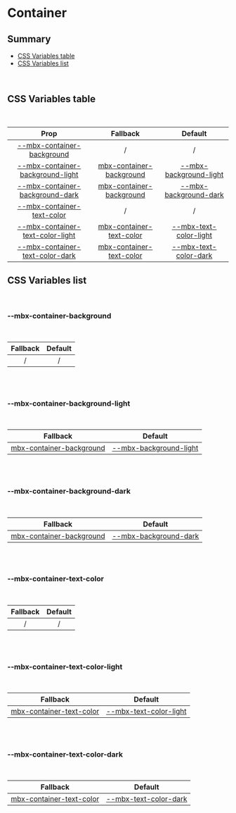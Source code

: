 # Container

## Summary

- [CSS Variables table](#css-variables-table)
- [CSS Variables list](#css-variables-list)

<br>

## CSS Variables table

<br>

| <div style='text-align:center;margin:auto;'>Prop</div>                                                                | <div style='text-align:center;margin:auto;'>Fallback</div>                                              | <div style='text-align:center;margin:auto;'>Default</div>                                                                 |
| --------------------------------------------------------------------------------------------------------------------- | ------------------------------------------------------------------------------------------------------- | ------------------------------------------------------------------------------------------------------------------------- |
| <div style='text-align:center;margin:auto;'>[--mbx-container-background](#mbx-container-background)</div>             | <div style='text-align:center;margin:auto;'>/</div>                                                     | <div style='text-align:center;margin:auto;'>/</div>                                                                       |
| <div style='text-align:center;margin:auto;'>[--mbx-container-background-light](#mbx-container-background-light)</div> | <div style='text-align:center;margin:auto;'>[mbx-container-background](#mbx-container-background)</div> | <div style='text-align:center;margin:auto;'>[--mbx-background-light](../../global/css-vars.md#mbx-background-light)</div> |
| <div style='text-align:center;margin:auto;'>[--mbx-container-background-dark](#mbx-container-background-dark)</div>   | <div style='text-align:center;margin:auto;'>[mbx-container-background](#mbx-container-background)</div> | <div style='text-align:center;margin:auto;'>[--mbx-background-dark](../../global/css-vars.md#mbx-background-dark)</div>   |
| <div style='text-align:center;margin:auto;'>[--mbx-container-text-color](#mbx-container-text-color)</div>             | <div style='text-align:center;margin:auto;'>/</div>                                                     | <div style='text-align:center;margin:auto;'>/</div>                                                                       |
| <div style='text-align:center;margin:auto;'>[--mbx-container-text-color-light](#mbx-container-text-color-light)</div> | <div style='text-align:center;margin:auto;'>[mbx-container-text-color](#mbx-container-text-color)</div> | <div style='text-align:center;margin:auto;'>[--mbx-text-color-light](../../global/css-vars.md#mbx-text-color-light)</div> |
| <div style='text-align:center;margin:auto;'>[--mbx-container-text-color-dark](#mbx-container-text-color-dark)</div>   | <div style='text-align:center;margin:auto;'>[mbx-container-text-color](#mbx-container-text-color)</div> | <div style='text-align:center;margin:auto;'>[--mbx-text-color-dark](../../global/css-vars.md#mbx-text-color-dark)</div>   |

## CSS Variables list

<br>

### --mbx-container-background

<br>

| <div style='text-align:center;margin:auto;'>Fallback</div> | <div style='text-align:center;margin:auto;'>Default</div> |
| ---------------------------------------------------------- | --------------------------------------------------------- |
| <div style='text-align:center;margin:auto;'>/</div>        | <div style='text-align:center;margin:auto;'>/</div>       |

<br><br>

### --mbx-container-background-light

<br>

| <div style='text-align:center;margin:auto;'>Fallback</div>                                              | <div style='text-align:center;margin:auto;'>Default</div>                                                                 |
| ------------------------------------------------------------------------------------------------------- | ------------------------------------------------------------------------------------------------------------------------- |
| <div style='text-align:center;margin:auto;'>[mbx-container-background](#mbx-container-background)</div> | <div style='text-align:center;margin:auto;'>[--mbx-background-light](../../global/css-vars.md#mbx-background-light)</div> |

<br><br>

### --mbx-container-background-dark

<br>

| <div style='text-align:center;margin:auto;'>Fallback</div>                                              | <div style='text-align:center;margin:auto;'>Default</div>                                                               |
| ------------------------------------------------------------------------------------------------------- | ----------------------------------------------------------------------------------------------------------------------- |
| <div style='text-align:center;margin:auto;'>[mbx-container-background](#mbx-container-background)</div> | <div style='text-align:center;margin:auto;'>[--mbx-background-dark](../../global/css-vars.md#mbx-background-dark)</div> |

<br><br>

### --mbx-container-text-color

<br>

| <div style='text-align:center;margin:auto;'>Fallback</div> | <div style='text-align:center;margin:auto;'>Default</div> |
| ---------------------------------------------------------- | --------------------------------------------------------- |
| <div style='text-align:center;margin:auto;'>/</div>        | <div style='text-align:center;margin:auto;'>/</div>       |

<br><br>

### --mbx-container-text-color-light

<br>

| <div style='text-align:center;margin:auto;'>Fallback</div>                                              | <div style='text-align:center;margin:auto;'>Default</div>                                                                 |
| ------------------------------------------------------------------------------------------------------- | ------------------------------------------------------------------------------------------------------------------------- |
| <div style='text-align:center;margin:auto;'>[mbx-container-text-color](#mbx-container-text-color)</div> | <div style='text-align:center;margin:auto;'>[--mbx-text-color-light](../../global/css-vars.md#mbx-text-color-light)</div> |

<br><br>

### --mbx-container-text-color-dark

<br>

| <div style='text-align:center;margin:auto;'>Fallback</div>                                              | <div style='text-align:center;margin:auto;'>Default</div>                                                               |
| ------------------------------------------------------------------------------------------------------- | ----------------------------------------------------------------------------------------------------------------------- |
| <div style='text-align:center;margin:auto;'>[mbx-container-text-color](#mbx-container-text-color)</div> | <div style='text-align:center;margin:auto;'>[--mbx-text-color-dark](../../global/css-vars.md#mbx-text-color-dark)</div> |

<br><br>
